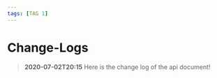 ```yaml
---
tags: [TAG 1]
---
```


# Change-Logs

> **2020-07-02T20:15**
> Here is the change log of the api document!
